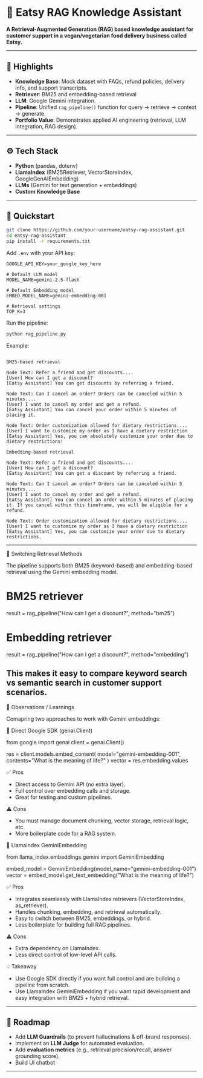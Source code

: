 # 🍃 Eatsy RAG Knowledge Assistant  

**A Retrieval-Augmented Generation (RAG) based knowledge assistant for customer support in a vegan/vegetarian food delivery business called Eatsy.**  

---

## 🔑 Highlights  
- **Knowledge Base**: Mock dataset with FAQs, refund policies, delivery info, and support transcripts.  
- **Retriever**: BM25 and embedding-based retrieval  
- **LLM**: Google Gemini integration.  
- **Pipeline**: Unified `rag_pipeline()` function for query → retrieve → context → generate.  
- **Portfolio Value**: Demonstrates applied AI engineering (retrieval, LLM integration, RAG design).  

---

## ⚙️ Tech Stack  
- **Python** (pandas, dotenv)  
- **LlamaIndex** (BM25Retriever, VectorStoreIndex, GoogleGenAIEmbedding)  
- **LLMs** (Gemini for text generation + embeddings)  
- **Custom Knowledge Base**  

---

## 🚀 Quickstart  

```bash
git clone https://github.com/your-username/eatsy-rag-assistant.git
cd eatsy-rag-assistant
pip install -r requirements.txt
```

Add `.env` with your API key:  
```
GOOGLE_API_KEY=your_google_key_here

# Default LLM model
MODEL_NAME=gemini-2.5-flash

# Default Embedding model
EMBED_MODEL_NAME=gemini-embedding-001

# Retrieval settings
TOP_K=3

```

Run the pipeline:  
```bash
python rag_pipeline.py
```

Example:  
```

BM25-based retrieval

Node Text: Refer a friend and get discounts....
[User] How can I get a discount?
[Eatsy Assistant] You can get discounts by referring a friend.

Node Text: Can I cancel an order? Orders can be canceled within 5 minutes....
[User] I want to cancel my order and get a refund.
[Eatsy Assistant] You can cancel your order within 5 minutes of placing it.

Node Text: Order customization allowed for dietary restrictions....
[User] I want to customize my order as I have a dietary restriction
[Eatsy Assistant] Yes, you can absolutely customize your order due to dietary restrictions!

Embedding-based retrieval

Node Text: Refer a friend and get discounts....
[User] How can I get a discount?
[Eatsy Assistant] You can get a discount by referring a friend.

Node Text: Can I cancel an order? Orders can be canceled within 5 minutes....
[User] I want to cancel my order and get a refund.
[Eatsy Assistant] You can cancel an order within 5 minutes of placing it. If you cancel within this timeframe, you will be eligible for a refund.

Node Text: Order customization allowed for dietary restrictions....
[User] I want to customize my order as I have a dietary restriction
[Eatsy Assistant] Yes, you can customize your order due to dietary restrictions.

```

---
🔀 Switching Retrieval Methods

The pipeline supports both BM25 (keyword-based) and embedding-based retrieval using the Gemini embedding model.

# BM25 retriever
result = rag_pipeline("How can I get a discount?", method="bm25")

# Embedding retriever
result = rag_pipeline("How can I get a discount?", method="embedding")

This makes it easy to compare keyword search vs semantic search in customer support scenarios.
---

📓 Observations / Learnings

Comapring two approaches to work with Gemini embeddings:

🔹 Direct Google SDK (genai.Client)

from google import genai
client = genai.Client()

res = client.models.embed_content(
    model="gemini-embedding-001",
    contents="What is the meaning of life?"
)
vector = res.embedding.values


✅ Pros

- Direct access to Gemini API (no extra layer).
- Full control over embedding calls and storage.
- Great for testing and custom pipelines.

⚠️ Cons

- You must manage document chunking, vector storage, retrieval logic, etc.
- More boilerplate code for a RAG system.

🔹 LlamaIndex GeminiEmbedding

from llama_index.embeddings.gemini import GeminiEmbedding

embed_model = GeminiEmbedding(model_name="gemini-embedding-001")
vector = embed_model.get_text_embedding("What is the meaning of life?")


✅ Pros

- Integrates seamlessly with LlamaIndex retrievers (VectorStoreIndex, as_retriever).
- Handles chunking, embedding, and retrieval automatically.
- Easy to switch between BM25, embeddings, or hybrid.
- Less boilerplate for building full RAG pipelines.

⚠️ Cons

- Extra dependency on LlamaIndex.
- Less direct control of low-level API calls.

💡 Takeaway

- Use Google SDK directly if you want full control and are building a pipeline from scratch.
- Use LlamaIndex GeminiEmbedding if you want rapid development and easy integration with BM25 + hybrid retrieval.

---
## 🔮 Roadmap   
- Add **LLM Guardrails** (to prevent hallucinations & off-brand responses).   
- Implement an **LLM Judge** for automated evaluation.  
- Add **evaluation metrics** (e.g., retrieval precision/recall, answer grounding score). 
- Build UI chatbot

---